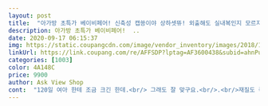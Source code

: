 ```yaml
---
layout: post 
title:  "아가방 초특가 베이비페어! 신축성 캡쑝이야 상하셋뜌! 외출해도 실내복인지 모르지롱 스판셋뜌! 편해서 너무 좋아좋아! 특별한 광클릭!" 
description: 아가방 초특가 베이비페어!  ..
date: 2020-09-17 06:15:37 
img: https://static.coupangcdn.com/image/vendor_inventory/images/2018/10/01/8/8/18f1e99e-bf4c-4b18-a67e-660738f71bc6.jpg 
linkUrl: https://link.coupang.com/re/AFFSDP?lptag=AF3600438&subid=ahnPublicAsk&pageKey=2061511400&itemId=3503256468&vendorItemId=3997853604&traceid=V0-113-a7c89ede84152fcc 
categories: [1003] 
color: 4A148C 
price: 9900 
author: Ask View Shop 
cont:  "120일 여아 한테 조금 크긴 한데.<br/> 그래도 잘 맞구요.<br/>.<br/>재질도 좋고.<br/> 귀여워요<br/>원단 조와요  세탁  건조후  역시 쫀쫀하네요<br/>" 
---
```

